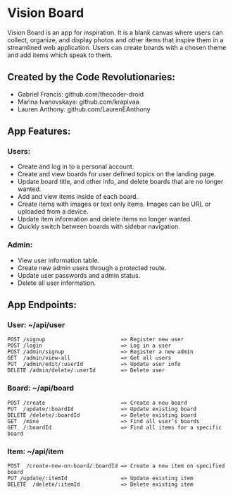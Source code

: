 # Vision Board

Vision Board is an app for inspiration. It is a blank canvas where users can collect, organize, and display photos and other items that inspire them in a streamlined web application. Users can create boards with a chosen theme and add items which speak to them.

## Created by the Code Revolutionaries:

- Gabriel Francis: github.com/thecoder-droid
- Marina Ivanovskaya: github.com/krapivaa
- Lauren Anthony: github.com/LaurenEAnthony

## App Features:

### Users:

- Create and log in to a personal account.
- Create and view boards for user defined topics on the landing page.
- Update board title, and other info, and delete boards that are no longer wanted.
- Add and view items inside of each board.
- Create items with images or text only items. Images can be URL or uploaded from a device.
- Update item information and delete items no longer wanted.
- Quickly switch between boards with sidebar navigation.

### Admin:

- View user information table.
- Create new admin users through a protected route.
- Update user passwords and admin status.
- Delete all user information.

## App Endpoints:

### User: ~/api/user

```
POST /signup                        => Register new user
POST /login                         => Log in a user
POST /admin/signup                  => Register a new admin
GET  /admin/view-all                => Get all users
PUT  /admin/edit/:userId            => Update user info
DELETE /admin/delete/:userId        => Delete user
```

### Board: ~/api/board

```
POST /create                        => Create a new board
PUT  /update/:boardId               => Update existing board
DELETE /delete/:boardId             => Delete existing board
GET  /mine                          => Find all user’s boards
GET  /:boardId                      => Find all items for a specific board
```

### Item: ~/api/item

```
POST  /create-new-on-board/:boardId => Create a new item on specified board
PUT /update/:itemId                 => Update existing item
DELETE  /delete/:itemId             => Delete existing item
```
